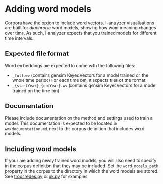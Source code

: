 # Adding word models

Corpora have the option to include word vectors. I-analyzer visualisations are built for _diachronic_ word models, showing how word meaning changes over time. As such, I-analyzer expects that you trained models for different time intervals.

## Expected file format
Word embeddings are expected to come with the following files:
- `_full.wv` (contains gensim KeyedVectors for a model trained on the whole time period)
For each time bin, it expects files of the format
- `_{startYear}_{endYear}.wv` (contains gensim KeyedVectors for a model trained on the time bin)

## Documentation
Please include documentation on the method and settings used to train a model. This documentation is expected to be located in `wm/documentation.md`, next to the corpus definition that includes word models.

## Including word models

If your are adding newly trained word models, you will also need to specify in the corpus definition that they may be included. Set the `word_models_path` property in the corpus to the directory in which the word models are stored. See [troonredes.py](../backend/corpora/troonredes/troonredes.py) or [uk.py](../backend/corpora/parliament/uk.py) for examples.

